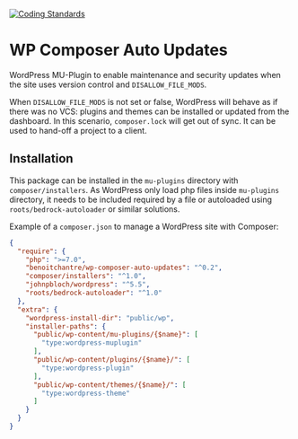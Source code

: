 [![Coding Standards](https://github.com/benoitchantre/wp-composer-auto-updates/actions/workflows/coding-standards.yml/badge.svg)](https://github.com/benoitchantre/wp-composer-auto-updates/actions/workflows/coding-standards.yml)

# WP Composer Auto Updates

WordPress MU-Plugin to enable maintenance and security updates when the site uses version control and `DISALLOW_FILE_MODS`.

When `DISALLOW_FILE_MODS` is not set or false, WordPress will behave as if there was no VCS: plugins and themes can be installed or updated from the dashboard.
In this scenario, `composer.lock` will get out of sync. It can be used to hand-off a project to a client.

## Installation

This package can be installed in the `mu-plugins` directory with `composer/installers`.
As WordPress only load php files inside `mu-plugins` directory, it needs to be included required by a file or autoloaded using `roots/bedrock-autoloader` or similar solutions.

Example of a `composer.json` to manage a WordPress site with Composer:

```json
{
  "require": {
    "php": ">=7.0",
    "benoitchantre/wp-composer-auto-updates": "^0.2",
    "composer/installers": "^1.0", 
    "johnpbloch/wordpress": "^5.5", 
    "roots/bedrock-autoloader": "^1.0"
  },
  "extra": {
    "wordpress-install-dir": "public/wp",
    "installer-paths": {
      "public/wp-content/mu-plugins/{$name}": [
        "type:wordpress-muplugin"
      ],
      "public/wp-content/plugins/{$name}/": [
        "type:wordpress-plugin"
      ],
      "public/wp-content/themes/{$name}/": [
        "type:wordpress-theme"
      ]
    }
  }
}
```
